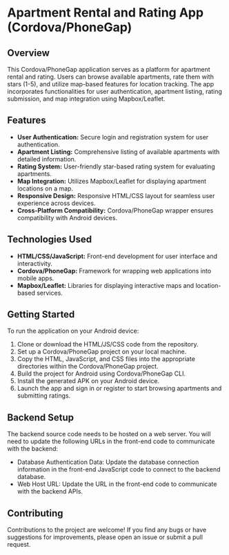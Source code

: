 # Apartment Rental and Rating App (Cordova/PhoneGap)

## Overview

This Cordova/PhoneGap application serves as a platform for apartment rental and rating. Users can browse available apartments, rate them with stars (1-5), and utilize map-based features for location tracking. The app incorporates functionalities for user authentication, apartment listing, rating submission, and map integration using Mapbox/Leaflet.

## Features

- **User Authentication:** Secure login and registration system for user authentication.
- **Apartment Listing:** Comprehensive listing of available apartments with detailed information.
- **Rating System:** User-friendly star-based rating system for evaluating apartments.
- **Map Integration:** Utilizes Mapbox/Leaflet for displaying apartment locations on a map.
- **Responsive Design:** Responsive HTML/CSS layout for seamless user experience across devices.
- **Cross-Platform Compatibility:** Cordova/PhoneGap wrapper ensures compatibility with Android devices.

## Technologies Used

- **HTML/CSS/JavaScript:** Front-end development for user interface and interactivity.
- **Cordova/PhoneGap:** Framework for wrapping web applications into mobile apps.
- **Mapbox/Leaflet:** Libraries for displaying interactive maps and location-based services.

## Getting Started

To run the application on your Android device:

1. Clone or download the HTML/JS/CSS code from the repository.
2. Set up a Cordova/PhoneGap project on your local machine.
3. Copy the HTML, JavaScript, and CSS files into the appropriate directories within the Cordova/PhoneGap project.
4. Build the project for Android using Cordova/PhoneGap CLI.
5. Install the generated APK on your Android device.
6. Launch the app and sign in or register to start browsing apartments and submitting ratings.

## Backend Setup

The backend source code needs to be hosted on a web server. You will need to update the following URLs in the front-end code to communicate with the backend:

- Database Authentication Data: Update the database connection information in the front-end JavaScript code to connect to the backend database.
- Web Host URL: Update the URL in the front-end code to communicate with the backend APIs.

## Contributing

Contributions to the project are welcome! If you find any bugs or have suggestions for improvements, please open an issue or submit a pull request.


